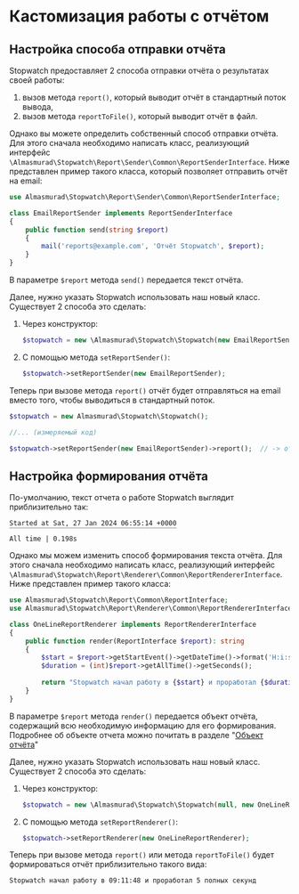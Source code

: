 Кастомизация работы с отчётом
========================

Настройка способа отправки отчёта
------------------------------------------------------

Stopwatch предоставляет 2 способа отправки отчёта о результатах своей работы:

1. вызов метода `report()`, который выводит отчёт в стандартный поток вывода,
2. вызов метода `reportToFile()`, который выводит отчёт в файл.

Однако вы можете определить собственный способ отправки отчёта. Для этого сначала необходимо написать класс, реализующий интерфейс `\Almasmurad\Stopwatch\Report\Sender\Common\ReportSenderInterface`. Ниже представлен пример такого класса, который позволяет отправить отчёт на email:

```php
use Almasmurad\Stopwatch\Report\Sender\Common\ReportSenderInterface;

class EmailReportSender implements ReportSenderInterface
{
    public function send(string $report)
    {
        mail('reports@example.com', 'Отчёт Stopwatch', $report);
    }
}
```

В параметре `$report` метода `send()` передается текст отчёта.

Далее, нужно указать Stopwatch использовать наш новый класс. Существует 2 способа это сделать:

1. Через конструктор:
   ```php
   $stopwatch = new \Almasmurad\Stopwatch\Stopwatch(new EmailReportSender);
   ```

2. С помощью метода `setReportSender()`:
   ```php
   $stopwatch->setReportSender(new EmailReportSender);
   ```

Теперь при вызове метода `report()` отчёт будет отправляться на email вместо того, чтобы выводиться в стандартный поток.

```php
$stopwatch = new Almasmurad\Stopwatch\Stopwatch();

//... (измеряемый код)

$stopwatch->setReportSender(new EmailReportSender)->report();  // -> отчёт отправляется на email
```

Настройка формирования отчёта
--------------------------------------------------------------

По-умолчанию, текст отчета о работе Stopwatch выглядит приблизительно так:

```
Started at Sat, 27 Jan 2024 06:55:14 +0000
‾‾‾‾‾‾‾‾‾‾‾‾‾‾‾‾‾‾‾‾‾‾‾‾‾‾‾‾‾‾‾‾‾‾‾‾‾‾‾‾‾‾
All time | 0.198s
```

Однако мы можем изменить способ формирования текста отчёта. Для этого сначала необходимо написать класс, реализующий интерфейс `\Almasmurad\Stopwatch\Report\Renderer\Common\ReportRendererInterface`. Ниже представлен пример такого класса:

```php
use Almasmurad\Stopwatch\Report\Common\ReportInterface;
use Almasmurad\Stopwatch\Report\Renderer\Common\ReportRendererInterface;

class OneLineReportRenderer implements ReportRendererInterface
{
    public function render(ReportInterface $report): string
    {
        $start = $report->getStartEvent()->getDateTime()->format('H:i:s');
        $duration = (int)$report->getAllTime()->getSeconds();
        
        return "Stopwatch начал работу в {$start} и проработал {$duration} полных секунд";
    }
}
```

В параметре `$report` метода `render()` передается объект отчёта, содержащий всю необходимую информацию для его формирования. Подробнее об объекте отчета можно почитать в разделе "[Объект отчёта](Report/ReportObject.md)"

Далее, нужно указать Stopwatch использовать наш новый класс. Существует 2 способа это сделать:

1. Через конструктор:

   ```php
   $stopwatch = new \Almasmurad\Stopwatch\Stopwatch(null, new OneLineReportRenderer);
   ```

2. С помощью метода `setReportRenderer()`:

   ```php
   $stopwatch->setReportRenderer(new OneLineReportRenderer);
   ```

Теперь при вызове метода `report()` или метода `reportToFile()` будет формироваться отчёт приблизительно такого вида:

```
Stopwatch начал работу в 09:11:48 и проработал 5 полных секунд
```

